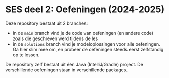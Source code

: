 # SES deel 2: Oefeningen (2024-2025)

Deze repository bestaat uit 2 branches:
- in de `main` branch vind je de code van oefeningen (en andere code) zoals die geschreven werd tijdens de les
- in de `solutions` branch vind je modeloplossingen voor alle oefeningen. Ga hier slim mee om, en probeer de oefeningen steeds eerst zelfstandig op te lossen.

De repository zelf bestaat uit één Java (IntelliJ/Gradle) project.
De verschillende oefeningen staan in verschillende packages.